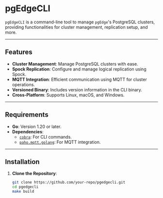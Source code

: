 # pgEdgeCLI

`pgEdgeCLI` is a command-line tool to manage `pgEdge`'s PostgreSQL clusters, providing functionalities for cluster management, replication setup, and more.

---

## Features

- **Cluster Management**: Manage PostgreSQL clusters with ease.
- **Spock Replication**: Configure and manage logical replication using Spock.
- **MQTT Integration**: Efficient communication using MQTT for cluster operations.
- **Versioned Binary**: Includes version information in the CLI binary.
- **Cross-Platform**: Supports Linux, macOS, and Windows.

---

## Requirements

- **Go**: Version 1.20 or later.
- **Dependencies**: 
  - [`cobra`](https://github.com/spf13/cobra): For CLI commands.
  - [`paho.mqtt.golang`](https://github.com/eclipse/paho.mqtt.golang): For MQTT integration.

---

## Installation

1. **Clone the Repository**:
   ```bash
   git clone https://github.com/your-repo/pgedgecli.git
   cd pgedgecli
   make build

